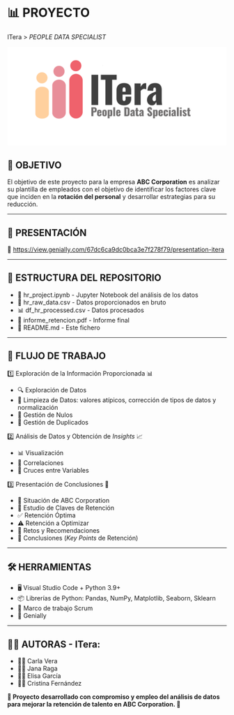 # 📊 PROYECTO

ITera > *PEOPLE DATA SPECIALIST*

![Logo](images/LogoITera.png)


## 📌 OBJETIVO

El objetivo de este proyecto para la empresa **ABC Corporation** es analizar su plantilla de empleados con el objetivo de identificar los factores clave que inciden en la **rotación del personal** y desarrollar estrategias para su reducción.

---


## 🎥 PRESENTACIÓN

🔗 https://view.genially.com/67dc6ca9dc0bca3e7f278f79/presentation-itera

---


## 📂 ESTRUCTURA DEL REPOSITORIO

* 📓 hr_project.ipynb - Jupyter Notebook del análisis de los datos
* 📄 hr_raw_data.csv - Datos proporcionados en bruto
* 📊 df_hr_processed.csv - Datos procesados
* 📑 informe_retencion.pdf - Informe final
* 📜 README.md - Este fichero

---


## 🔄 FLUJO DE TRABAJO

1️⃣ Exploración de la Información Proporcionada 📊

* 🔍 Exploración de Datos
* 🧹 Limpieza de Datos: valores atípicos, corrección de tipos de datos y normalización
* 🚫 Gestión de Nulos
* 🔄 Gestión de Duplicados

2️⃣ Análisis de Datos y Obtención de *Insights* 📈

* 📊 Visualización
* 📌 Correlaciones
* 🔀 Cruces entre Variables

3️⃣ Presentación de Conclusiones 📝

* 🏢 Situación de ABC Corporation
* 🔑 Estudio de Claves de Retención
* ✅ Retención Óptima
* ⚠️ Retención a Optimizar
* 🚀 Retos y Recomendaciones
* 🔎 Conclusiones (*Key Points* de Retención)

---


## 🛠️ HERRAMIENTAS

* 🖥️ Visual Studio Code + Python 3.9+
* 📦 Librerías de Python: Pandas, NumPy, Matplotlib, Seaborn, Sklearn
* 📅 Marco de trabajo Scrum
* 🎨 Genially

---


## 👩‍💻 AUTORAS - ITera:

* 👩‍💼 Carla Vera
* 👩‍💼 Jana Raga
* 👩‍💼 Elisa García
* 👩‍💼 Cristina Fernández



**📌 Proyecto desarrollado con compromiso y empleo del análisis de datos para mejorar la retención de talento en ABC Corporation. 🚀**